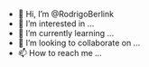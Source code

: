 - 👋 Hi, I’m @RodrigoBerlink
- 👀 I’m interested in ...
- 🌱 I’m currently learning ...
- 💞️ I’m looking to collaborate on ...
- 📫 How to reach me ...

<!---
RodrigoBerlink/RodrigoBerlink is a ✨ special ✨ repository because its `README.md` (this file) appears on your GitHub profile.
You can click the Preview link to take a look at your changes.
--->
